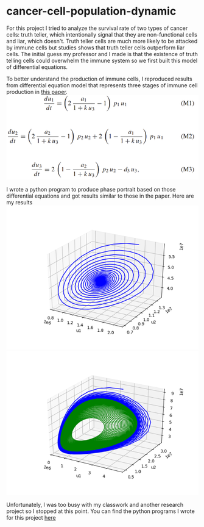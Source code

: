 

# cancer-cell-population-dynamic


For this project I tried to analyze the survival rate of two types of cancer cells: truth teller, which intentionally signal that they are non-functional cells and liar, which doesn't. Truth teller cells are much more likely to be attacked by immune cells but studies shows that truth teller cells outperform liar cells. The initial guess my professor and I made is that the existence of truth telling cells could overwhelm the immune system so we first built this model of differential equations.

To better understand the production of immune cells, I reproduced results from differential equation model that represents three stages of immune cell production in [this paper](https://arxiv.org/pdf/1812.02017.pdf).
<img src="images/model.png">

I wrote a python program to produce phase portrait based on those differential equations and got results similar to those in the paper. Here are my results
<img src="images/Figure_1.png"> <img src="images/Figure_2.png">

Unfortunately, I was too busy with my classwork and another research project so I stopped at this point. You can find the python programs I wrote for this project [here]()
